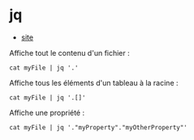 # jq

- [site](https://stedolan.github.io/jq/)

Affiche tout le contenu d'un fichier :

```
cat myFile | jq '.'
```

Affiche tous les éléments d'un tableau à la racine :

```
cat myFile | jq '.[]'
```

Affiche une propriété :

```
cat myFile | jq '."myProperty"."myOtherProperty"'
```
